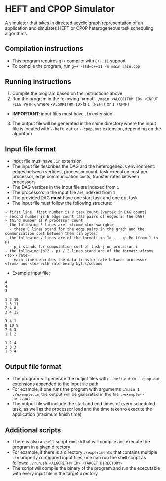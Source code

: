 # HEFT and CPOP Simulator

A simulator that takes in directed acyclic graph representation of an application and simulates HEFT or CPOP heterogeneous task scheduling algorithms

## Compilation instructions

- This program requires `g++` compiler with `C++ 11` support
- To compile the program, run `g++ -std=c++11 -o main main.cpp`

## Running instructions

1. Compile the program based on the instructions above
2. Run the program in the following format: `./main <ALGORITHM ID> <INPUT FILE PATH>`, where `<ALGORITHM ID>` is `1 (HEFT)` or `1 (CPOP)`
  - __IMPORTANT__: input files must have `.in` extension
3. The output file will be generated in the same directory where the input file is located with `--heft.out` or `--cpop.out` extension, depending on the algorithm

## Input file format

- Input file must have `.in` extension
- The input file describes the DAG and the heterogeneous environment: edges between vertices, processor count, task execution cost per processor, edge communication costs, transfer rates between processors
- The DAG vertices in the input file are indexed from `1`
- The processors in the input file are indexed from `1`
- The provided DAG __must__ have one start task and one exit task
- The input file must follow the following structure:
```
- first line, first number is V task count (vertex in DAG count)
- second number is E edge count (all pairs of edges in the DAG)
- third number is P processor count
- the following E lines are: <from> <to> <weight>
  - these E lines stand for the edge pairs in the graph and the communication cost between them (in bytes)
- the following V lines are of the format: <p_1> ... <p_P> (from 1 to P)
  - p_i stands for computation cost of task j on processor i
- the following (p^2 - p) / 2 lines stand are of the format: <from> <to> <rate>
  - each line describes the data transfer rate between processor <from> and <to> with rate being bytes/second
```
- Example input file:
```
4
4
3

1 2 10
1 3 11
2 4 8
3 4 12

3 4 1
8 10 9
7 6 3
1 1 2

1 2 4
2 3 3
1 3 4
```

## Output file format

- The program will generate the output files with `--heft.out` or `--cpop.out` extensions appended to the input file path
- For example, if one runs the program with arguments `./main 1 ./example.in`, the output will be generated in the file `./example--heft.out`
- The output file will include the start and end times of every scheduled task, as well as the processor load and the time taken to execute the application (maximum finish time)

## Additional scripts

- There is also a `shell` script `run.sh` that will compile and execute the program in a given directory
- For example, if there is a directory `./experiments` that contains multiple `.in` properly configured input files, one can run the shell script as follows: `./run.sh <ALGORITHM ID> <TARGET DIRECTORY>`
- The script will compile the binary of the program and run the executable with every input file in the target directory
